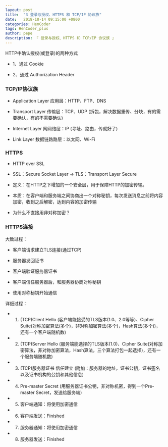 ```yaml
---
layout: post
title:  "3 登录与授权、HTTPS 和 TCP/IP 协议族"
date:   2018-10-14 09:15:00 +0800
categories: HenCoder
tags: HenCoder_plus
author: pepe
description: 『 登录与授权、HTTPS 和 TCP/IP 协议族 』
---
```


HTTP中确认授权(或登录)的两种方式

* 1、通过 Cookie

* 2、通过 Authorization Header


### TCP/IP协议族

* Application Layer 应用层：HTTP、FTP、DNS 

* Transport Layer 传输层：TCP、UDP  (拆包，解决数据重传、分块，有的需要确认，有的不需要确认)

* Internet Layer ⽹网络层：IP  (寻址、路由，传就好了)

* Link Layer 数据链路路层：以太网、Wi-Fi 


### HTTPS

* HTTP over SSL

* SSL：Secure Socket Layer -> TLS：Transport Layer Secure

* 定义：在HTTP之下增加的一个安全层，用于保障HTTP的加密传输。

* 本质：在客户端和服务端之间协商出一个对称秘钥，每次发送消息之前将内容加密，收到之后解密，达到内容的加密传输

* 为什么不直接用非对称加密？

### HTTPS连接

大致过程：

* 客户端请求建立TLS连接(通过TCP)

* 服务器发回证书

* 客户端验证服务器证书

* 客户端信任服务器后，和服务器协商对称秘钥

* 使用对称秘钥开始通信 


详细过程：

* 1. (TCP)Client Hello (客户端能接受的TLS版本(1.0、2.0等等)、Cipher Suite(对称加密算法(多个)，非对称加密算法(多个)，Hash算法(多个))，还有一个客户端随机数)
* 2. (TCP)Server Hello (服务端能选择的TLS版本(1.0)、Cipher Suite(对称加密算法，非对称加密算法，Hash算法，三个算法打包一起选择)，还有一个服务端随机数)
* 3. (TCP)服务器证书 信任建立 (附加：服务器的地址，证书公钥，证书签名以及证书机构的公钥和其他信息)
* 4. Pre-master Secret (用服务器证书公钥，非对称机密，得到一个Pre-master Secret，发送给服务端)
* 5. 客户端通知：将使用加密通信 
* 6. 客户端发送：Finished 
* 7. 服务器通知：将使用加密通信 
* 8. 服务器发送：Finished 